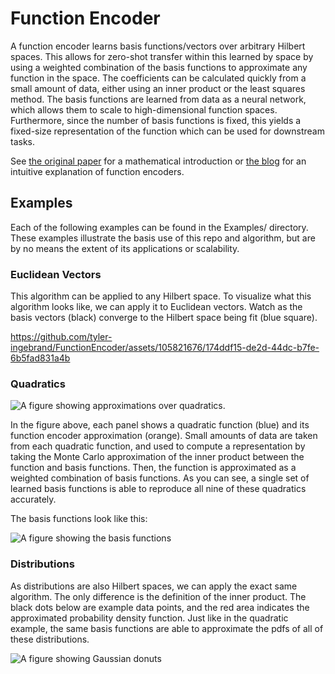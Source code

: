 # Function Encoder

A function encoder learns basis functions/vectors over arbitrary Hilbert spaces. This allows for zero-shot transfer within this learned by space by using a weighted combination of the basis functions to approximate any function in the space. The coefficients can be calculated quickly from a small amount of data, either using an inner product or the least squares method. The basis functions are learned from data as a neural network, which allows them to scale to high-dimensional function spaces. Furthermore, since the number of basis functions is fixed, this yields a fixed-size representation of the function which can be used for downstream tasks. 

See [the original paper](https://arxiv.org/abs/2401.17173) for a mathematical introduction or [the blog](https://tyler-ingebrand.github.io/2024/05/04/zero-shot-RL.html) for an intuitive explanation of function encoders. 

## Examples

Each of the following examples can be found in the Examples/ directory. These examples illustrate the basis use of this repo and algorithm, but are by no means the extent of its applications or scalability. 

### Euclidean Vectors

This algorithm can be applied to any Hilbert space. To visualize what this algorithm looks like, we can apply it to Euclidean vectors. Watch as the basis vectors (black) converge to the Hilbert space being fit (blue square).

https://github.com/tyler-ingebrand/FunctionEncoder/assets/105821676/174ddf15-de2d-44dc-b7fe-6b5fad831a4b

### Quadratics

![A figure showing approximations over quadratics.](imgs/plot.png)

In the figure above, each panel shows a quadratic function (blue) and its function encoder approximation (orange). Small amounts of data are taken from each quadratic function, and used to compute a representation by taking the Monte Carlo approximation of the inner product between the function and basis functions. Then, the function is approximated as a weighted combination of basis functions. As you can see, a single set of learned basis functions is able to reproduce all nine of these quadratics accurately. 

The basis functions look like this:

![A figure showing the basis functions](imgs/basis.png)

### Distributions

As distributions are also Hilbert spaces, we can apply the exact same algorithm. The only difference is the definition of the inner product. The black dots below are example data points, and the red area indicates the approximated probability density function. Just like in the quadratic example, the same basis functions are able to approximate the pdfs of all of these distributions. 

![A figure showing Gaussian donuts](imgs/donuts.png)


